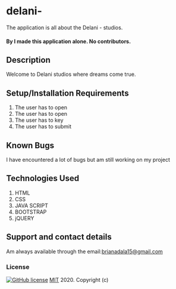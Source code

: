 # delani-

The application is all about the Delani - studios.

#### By **I made this application alone. No contributors.**
## Description
Welcome to Delani studios where dreams come true.
## Setup/Installation Requirements
 1. The user has to open
 2. The user has to open 
 3. The user has to key 
 4. The user has to submit
## Known Bugs
I have encountered a lot of bugs but am still working on my project
## Technologies Used
1. HTML
2. CSS
3. JAVA SCRIPT
4. BOOTSTRAP
5. jQUERY
## Support and contact details
Am always available through the email:brianadala15@gmail.com
### License
  [![GitHub license](https://img.shields.io/github/license/Naereen/StrapDown.js.svg)](https://github.com/Naereen/StrapDown.js/blob/master/LICENSE)
<a href=https://choosealicense.com/licenses/mit/>MIT</a> 2020.
Copyright (c) 
